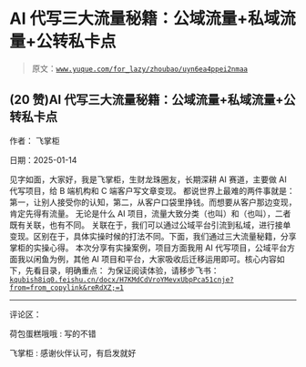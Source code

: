 # AI 代写三大流量秘籍：公域流量+私域流量+公转私卡点

> 原文：[`www.yuque.com/for_lazy/zhoubao/uyn6ea4ppei2nmaa`](https://www.yuque.com/for_lazy/zhoubao/uyn6ea4ppei2nmaa)

## (20 赞)AI 代写三大流量秘籍：公域流量+私域流量+公转私卡点

作者： 飞掌柜

日期：2025-01-14

见字如面，大家好，我是飞掌柜，生财龙珠圈友，长期深耕 AI 赛道，主要做 AI 代写项目，给 B 端机构和 C 端客户写文章变现。
都说世界上最难的两件事就是：第一，让别人接受你的认知，第二，从客户口袋里挣钱。而想要从客户那边变现，肯定先得有流量。
无论是什么 AI 项目，流量大致分类（也叫）和（也叫），二者既有关联，也有不同。
关联在于，我们可以通过公域平台引流到私域，进行接单变现。区别在于，具体实操时候的打法不同。下面，我们通过三大流量秘籍，分享掌柜的实操心得。
本次分享有实操案例，项目方面我用 AI 代写项目，公域平台方面我以闲鱼为例，其他 AI 项目和平台，大家吸收后迁移运用即可。核心内容如下，先看目录，明确重点：
为保证阅读体验，请移步飞书： [`kqubish8iq0.feishu.cn/docx/H7KMdCdVroYMevxUbpPca51cnje?from=from_copylink&reRdXZ;=1`](https://kqubish8iq0.feishu.cn/docx/H7KMdCdVroYMevxUbpPca51cnje?from=from_copylink&reRdXZ;=1)

* * *

评论区：

荷包蛋糕哦哦 : 写的不错

飞掌柜 : 感谢伙伴认可，有启发就好